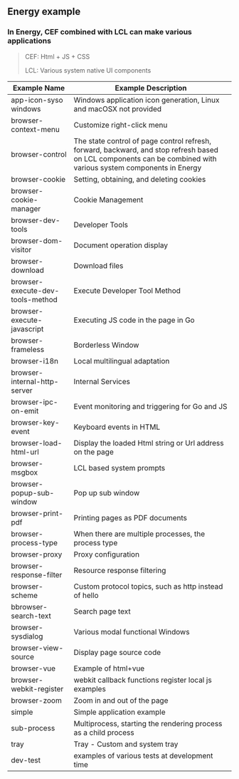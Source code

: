 ## Energy example
### In Energy, CEF combined with LCL can make various applications
> CEF: Html + JS + CSS
>
> LCL: Various system native UI components

| Example Name                     | Example Description                                                                                                                                             |
|----------------------------------|-----------------------------------------------------------------------------------------------------------------------------------------------------------------|
| app-icon-syso windows            | Windows application icon generation, Linux and macOSX not provided                                                                                              |
| browser-context-menu             | Customize right-click menu                                                                                                                                      |
| browser-control                  | The state control of page control refresh, forward, backward, and stop refresh based on LCL components can be combined with various system components in Energy |
| browser-cookie                   | Setting, obtaining, and deleting cookies                                                                                                                        |
| browser-cookie-manager           | Cookie Management                                                                                                                                               |
| browser-dev-tools                | Developer Tools                                                                                                                                                 |
| browser-dom-visitor              | Document operation display                                                                                                                                      |
| browser-download                 | Download files                                                                                                                                                  |
| browser-execute-dev-tools-method | Execute Developer Tool Method                                                                                                                                   |
| browser-execute-javascript       | Executing JS code in the page in Go                                                                                                                             |
| browser-frameless                | Borderless Window                                                                                                                                               |
| browser-i18n                     | Local multilingual adaptation                                                                                                                                   |
| browser-internal-http-server     | Internal Services                                                                                                                                               |
| browser-ipc-on-emit              | Event monitoring and triggering for Go and JS                                                                                                                   |
| browser-key-event                | Keyboard events in HTML                                                                                                                                         |
| browser-load-html-url            | Display the loaded Html string or Url address on the page                                                                                                       |
| browser-msgbox                   | LCL based system prompts                                                                                                                                        |
| browser-popup-sub-window         | Pop up sub window                                                                                                                                               |
| browser-print-pdf                | Printing pages as PDF documents                                                                                                                                 |
| browser-process-type             | When there are multiple processes, the process type                                                                                                             |
| browser-proxy                    | Proxy configuration                                                                                                                                             |
| browser-response-filter          | Resource response filtering                                                                                                                                     |
| browser-scheme                   | Custom protocol topics, such as http instead of hello                                                                                                           |
| bbrowser-search-text             | Search page text                                                                                                                                                |
| browser-sysdialog                | Various modal functional Windows                                                                                                                                |
| browser-view-source              | Display page source code                                                                                                                                        |
| browser-vue                      | Example of html+vue                                                                                                                                             |
| browser-webkit-register          | webkit callback functions register local js examples                                                                                                            |
| browser-zoom                     | Zoom in and out of the page                                                                                                                                     |
| simple                           | Simple application example                                                                                                                                      |
| sub-process                      | Multiprocess, starting the rendering process as a child process                                                                                                 |
| tray                             | Tray - Custom and system tray                                                                                                                                   |
| dev-test                         | examples of various tests at development time                                                                                                                   |